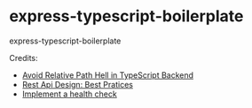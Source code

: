 # express-typescript-boilerplate
express-typescript-boilerplate






Credits: 

* [Avoid Relative Path Hell in TypeScript Backend](https://medium.com/geekculture/avoid-relative-path-hell-in-typescript-backend-41417b0086b7)
* [Rest Api Design: Best Pratices](https://www.freecodecamp.org/news/rest-api-design-best-practices-build-a-rest-api/)
* [Implement a health check](https://blog.logrocket.com/how-to-implement-a-health-check-in-node-js/)
